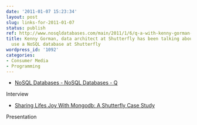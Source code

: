 ```yaml
---
date: '2011-01-07 15:23:34'
layout: post
slug: links-for-2011-01-07
status: publish
ref: http://www.nosqldatabases.com/main/2011/1/6/q-a-with-kenny-gorman-data-architect-for-shutterfly-inc.html
title: Kenny Gorman, data architect at Shutterfly has been talking about how they
  use a NoSQL database at Shutterfly
wordpress_id: '1092'
categories:
- Consumer Media
- Programming
---
```


  * [NoSQL Databases - NoSQL Databases - Q](http://www.nosqldatabases.com/main/2011/1/6/q-a-with-kenny-gorman-data-architect-for-shutterfly-inc.html)


Interview


  * [Sharing Lifes Joy With Mongodb: A Shutterfly Case Study](http://www.scribd.com/doc/44994351/Sharing-Lifes-Joy-With-Mongodb-A-Shutterfly-Case-Study)


Presentation



